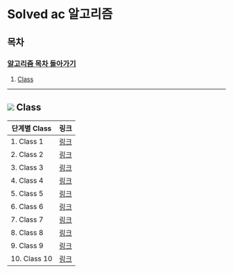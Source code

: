 # Solved ac 알고리즘

## 목차

### [알고리즘 목차 돌아가기](../../README.md)

1. [Class](#img-srchttpsgithubcomuser-attachmentsassets4f859c3e-6302-4ee1-8dd0-85fa6f0d84f7-class)

---

## <img src="https://github.com/user-attachments/assets/4f859c3e-6302-4ee1-8dd0-85fa6f0d84f7"> Class

| 단계별 Class    | 링크  |
|--------------|-------|
| 1. Class 1   | [링크]()|
| 2. Class 2   | [링크]()|
| 3. Class 3   | [링크]()|
| 4. Class 4   | [링크]() |
| 5. Class 5   | [링크]() |
| 6. Class 6   | [링크]() |
| 7. Class 7   | [링크]()  |
| 8. Class 8   | [링크]()  |
| 9. Class 9   | [링크]() |
| 10. Class 10 | [링크]() |